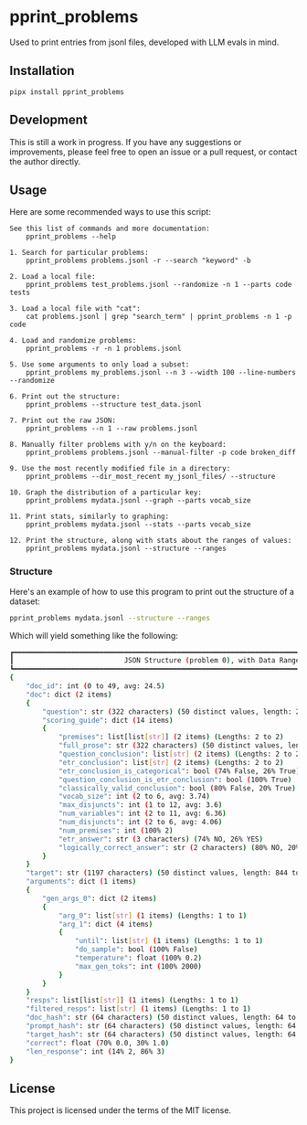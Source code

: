 # pprint_problems

Used to print entries from jsonl files, developed with LLM evals in mind.

## Installation

```pipx install pprint_problems```

## Development

This is still a work in progress. If you have any suggestions or improvements, please feel free to open an issue or a pull request, or contact the author directly.

## Usage

Here are some recommended ways to use this script:

```
See this list of commands and more documentation:
    pprint_problems --help

1. Search for particular problems:
    pprint_problems problems.jsonl -r --search "keyword" -b

2. Load a local file:
    pprint_problems test_problems.jsonl --randomize -n 1 --parts code tests

3. Load a local file with "cat":
    cat problems.jsonl | grep "search_term" | pprint_problems -n 1 -p code

4. Load and randomize problems:
    pprint_problems -r -n 1 problems.jsonl

5. Use some arguments to only load a subset:
    pprint_problems my_problems.jsonl --n 3 --width 100 --line-numbers --randomize

6. Print out the structure:
    pprint_problems --structure test_data.jsonl

7. Print out the raw JSON:
    pprint_problems --n 1 --raw problems.jsonl

8. Manually filter problems with y/n on the keyboard:
    pprint_problems problems.jsonl --manual-filter -p code broken_diff

9. Use the most recently modified file in a directory:
    pprint_problems --dir_most_recent my_jsonl_files/ --structure

10. Graph the distribution of a particular key:
    pprint_problems mydata.jsonl --graph --parts vocab_size

11. Print stats, similarly to graphing:
    pprint_problems mydata.jsonl --stats --parts vocab_size

12. Print the structure, along with stats about the ranges of values:
    pprint_problems mydata.jsonl --structure --ranges
```

### Structure

Here's an example of how to use this program to print out the structure of a dataset:

```bash
pprint_problems mydata.jsonl --structure --ranges
```

Which will yield something like the following:

```bash
┏━━━━━━━━━━━━━━━━━━━━━━━━━━━━━━━━━━━━━━━━━━━━━━━━━━━━━━━━━━━━━━━━━━━━━━━━━━━━━━━━━━━━━━━━━━━━━━━━━━━━━━━━━━━━━━━━━━━┓
┃                           JSON Structure (problem 0), with Data Ranges from 50 Samples                            ┃
┗━━━━━━━━━━━━━━━━━━━━━━━━━━━━━━━━━━━━━━━━━━━━━━━━━━━━━━━━━━━━━━━━━━━━━━━━━━━━━━━━━━━━━━━━━━━━━━━━━━━━━━━━━━━━━━━━━━━┛
{
    "doc_id": int (0 to 49, avg: 24.5)
    "doc": dict (2 items)
    {
        "question": str (322 characters) (50 distinct values, length: 200 to 1845)
        "scoring_guide": dict (14 items)
        {
            "premises": list[list[str]] (2 items) (Lengths: 2 to 2)
            "full_prose": str (322 characters) (50 distinct values, length: 200 to 1845)
            "question_conclusion": list[str] (2 items) (Lengths: 2 to 2)
            "etr_conclusion": list[str] (2 items) (Lengths: 2 to 2)
            "etr_conclusion_is_categorical": bool (74% False, 26% True)
            "question_conclusion_is_etr_conclusion": bool (100% True)
            "classically_valid_conclusion": bool (80% False, 20% True)
            "vocab_size": int (2 to 6, avg: 3.74)
            "max_disjuncts": int (1 to 12, avg: 3.6)
            "num_variables": int (2 to 11, avg: 6.36)
            "num_disjuncts": int (2 to 6, avg: 4.06)
            "num_premises": int (100% 2)
            "etr_answer": str (3 characters) (74% NO, 26% YES)
            "logically_correct_answer": str (2 characters) (80% NO, 20% YES)
        }
    }
    "target": str (1197 characters) (50 distinct values, length: 844 to 7552)
    "arguments": dict (1 items)
    {
        "gen_args_0": dict (2 items)
        {
            "arg_0": list[str] (1 items) (Lengths: 1 to 1)
            "arg_1": dict (4 items)
            {
                "until": list[str] (1 items) (Lengths: 1 to 1)
                "do_sample": bool (100% False)
                "temperature": float (100% 0.2)
                "max_gen_toks": int (100% 2000)
            }
        }
    }
    "resps": list[list[str]] (1 items) (Lengths: 1 to 1)
    "filtered_resps": list[str] (1 items) (Lengths: 1 to 1)
    "doc_hash": str (64 characters) (50 distinct values, length: 64 to 64)
    "prompt_hash": str (64 characters) (50 distinct values, length: 64 to 64)
    "target_hash": str (64 characters) (50 distinct values, length: 64 to 64)
    "correct": float (70% 0.0, 30% 1.0)
    "len_response": int (14% 2, 86% 3)
}
```

## License

This project is licensed under the terms of the MIT license.